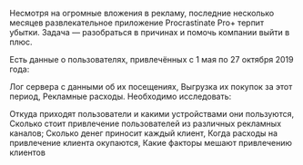 Несмотря на огромные вложения в рекламу, последние несколько месяцев развлекательное приложение Procrastinate Pro+ терпит убытки.
Задача — разобраться в причинах и помочь компании выйти в плюс.

Есть данные о пользователях, привлечённых с 1 мая по 27 октября 2019 года:

Лог сервера с данными об их посещениях,
Выгрузка их покупок за этот период,
Рекламные расходы.
Необходимо исследовать:

Откуда приходят пользователи и какими устройствами они пользуются,
Сколько стоит привлечение пользователей из различных рекламных каналов;
Сколько денег приносит каждый клиент,
Когда расходы на привлечение клиента окупаются,
Какие факторы мешают привлечению клиентов
